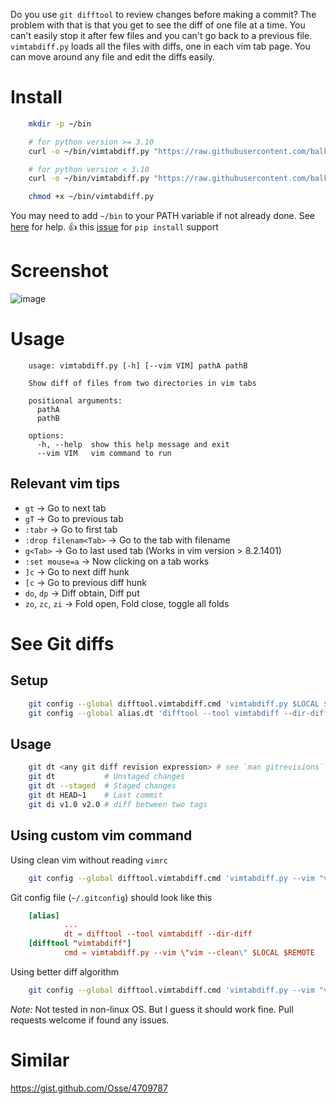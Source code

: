 Do you use `git difftool` to review changes before making a commit? The problem with that is that you get to see the diff of one file at a time. You can't easily stop it after few files and you can't go back to a previous file. `vimtabdiff.py` loads all the files with diffs, one in each vim tab page. You can move around any file and edit the diffs easily.


# Install

```bash
    mkdir -p ~/bin

    # for python version >= 3.10
    curl -o ~/bin/vimtabdiff.py "https://raw.githubusercontent.com/balki/vimtabdiff/master/vimtabdiff.py"

    # for python version < 3.10
    curl -o ~/bin/vimtabdiff.py "https://raw.githubusercontent.com/balki/vimtabdiff/py38/vimtabdiff.py"

    chmod +x ~/bin/vimtabdiff.py
```

You may need to add `~/bin` to your PATH variable if not already done. See [here](https://wiki.archlinux.org/title/Environment_variables#Per_user) for help.
👍 this [issue](https://github.com/balki/vimtabdiff/issues/1) for `pip install` support 


# Screenshot
![image](https://user-images.githubusercontent.com/189196/206880555-c71b472c-144c-4c82-a4ab-f8a4fd36f7a5.png)

# Usage
```help
    usage: vimtabdiff.py [-h] [--vim VIM] pathA pathB

    Show diff of files from two directories in vim tabs

    positional arguments:
      pathA
      pathB

    options:
      -h, --help  show this help message and exit
      --vim VIM   vim command to run
```

## Relevant vim tips

  * `gt`                 → Go to next tab
  * `gT`                 → Go to previous tab
  * `:tabr`              → Go to first tab
  * `:drop filenam<Tab>` → Go to the tab with filename
  * `g<Tab>`             → Go to last used tab (Works in vim version > 8.2.1401)
  * `:set mouse=a`       → Now clicking on a tab works
  * `]c`                 → Go to next diff hunk
  * `[c`                 → Go to previous diff hunk
  * `do`, `dp`             → Diff obtain, Diff put
  * `zo`, `zc`, `zi`         → Fold open, Fold close, toggle all folds

# See Git diffs


## Setup
```bash
    git config --global difftool.vimtabdiff.cmd 'vimtabdiff.py $LOCAL $REMOTE'
    git config --global alias.dt 'difftool --tool vimtabdiff --dir-diff'
```

## Usage

```bash
    git dt <any git diff revision expression> # see `man gitrevisions`
    git dt           # Unstaged changes
    git dt --staged  # Staged changes
    git dt HEAD~1    # Last commit
    git di v1.0 v2.0 # diff between two tags
```

## Using custom vim command

Using clean vim without reading `vimrc`
```bash
    git config --global difftool.vimtabdiff.cmd 'vimtabdiff.py --vim "vim --clean" $LOCAL $REMOTE'
```

Git config file (`~/.gitconfig`) should look like this

```TOML
    [alias]
            ...
            dt = difftool --tool vimtabdiff --dir-diff
    [difftool "vimtabdiff"]
            cmd = vimtabdiff.py --vim \"vim --clean\" $LOCAL $REMOTE
```
Using better diff algorithm

```bash
    git config --global difftool.vimtabdiff.cmd 'vimtabdiff.py --vim "vim +\"set diffopt+=algorithm:patience\"" $LOCAL $REMOTE'

```

*Note:* Not tested in non-linux OS. But I guess it should work fine. Pull requests welcome if found any issues.

# Similar

https://gist.github.com/Osse/4709787
